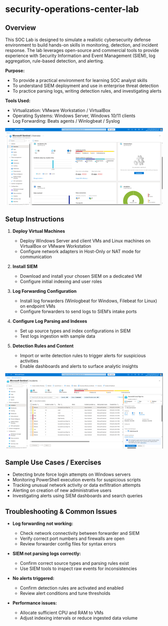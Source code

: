  # security-operations-center-lab               

## Overview

This SOC Lab is designed to simulate a realistic cybersecurity defense environment to build hands-on skills in monitoring, detection, and incident response. The lab leverages open-source and commercial tools to provide experience with Security Information and Event Management (SIEM), log aggregation, rule-based detection, and alerting.

**Purpose:**  
- To provide a practical environment for learning SOC analyst skills  
- To understand SIEM deployment and use in enterprise threat detection  
- To practice parsing logs, writing detection rules, and investigating alerts  

**Tools Used:**    
- Virtualization: VMware Workstation / VirtualBox  
- Operating Systems: Windows Server, Windows 10/11 clients  
- Log Forwarding: Beats agents / Winlogbeat / Syslog    

![Overview of SOC VM](soc_screenshots/siempr2.png)

## Setup Instructions

1. **Deploy Virtual Machines**  
   - Deploy Windows Server and client VMs and Linux machines on VirtualBox or VMware Workstation  
   - Configure network adapters in Host-Only or NAT mode for communication  

2. **Install SIEM**  
   - Download and install your chosen SIEM on a dedicated VM  
   - Configure initial indexing and user roles  

3. **Log Forwarding Configuration**  
   - Install log forwarders (Winlogbeat for Windows, Filebeat for Linux) on endpoint VMs  
   - Configure forwarders to send logs to SIEM’s intake ports  

4. **Configure Log Parsing and Indexes**  
   - Set up source types and index configurations in SIEM  
   - Test logs ingestion with sample data  

5. **Detection Rules and Content**  
   - Import or write detection rules to trigger alerts for suspicious activities   
   - Enable dashboards and alerts to surface analytic insights    

![Overview of SOC VM](soc_screenshots/siempr4.png)


## Sample Use Cases / Exercises

- Detecting brute force login attempts on Windows servers  
- Monitoring PowerShell execution events for suspicious scripts  
- Tracking unusual network activity or data exfiltration attempts  
- Alerting on creation of new administrative users  
- Investigating alerts using SIEM dashboards and search queries  

## Troubleshooting & Common Issues

- **Log forwarding not working:**  
  - Check network connectivity between forwarder and SIEM  
  - Verify correct port numbers and firewalls are open  
  - Review forwarder config files for syntax errors  

- **SIEM not parsing logs correctly:**  
  - Confirm correct source types and parsing rules exist  
  - Use SIEM tools to inspect raw events for inconsistencies  

- **No alerts triggered:**  
  - Confirm detection rules are activated and enabled  
  - Review alert conditions and tune thresholds  

- **Performance issues:**  
  - Allocate sufficient CPU and RAM to VMs  
  - Adjust indexing intervals or reduce ingested data volume  

